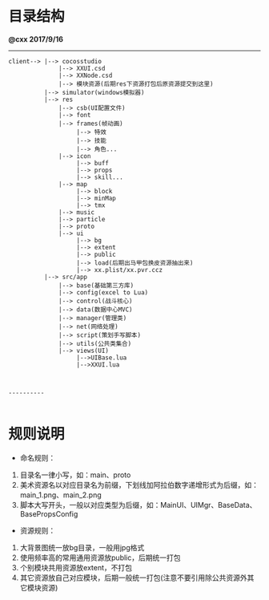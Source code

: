 # 目录结构
**@cxx    2017/9/16** 


----------


```
client--> |--> cocosstudio
			  |--> XXUI.csd
			  |--> XXNode.csd
			  |--> 模块资源(后期res下资源打包后原资源提交到这里)
		  |--> simulator(windows模拟器)	
          |--> res
              |--> csb(UI配置文件)
              |--> font
              |--> frames(帧动画)
	               |--> 特效
	               |--> 技能
	               |--> 角色...
              |--> icon
	               |--> buff
	               |--> props
	               |--> skill...
              |--> map
	               |--> block
	               |--> minMap
	               |--> tmx
              |--> music
              |--> particle
              |--> proto
              |--> ui
	               |--> bg  
	               |--> extent
	               |--> public
	               |--> load(后期出马甲包换皮资源抽出来)
	               |--> xx.plist/xx.pvr.ccz
          |--> src/app    
              |--> base(基础第三方库)
	          |--> config(excel to Lua)
	          |--> control(战斗核心)
	          |--> data(数据中心MVC)
	          |--> manager(管理类)
	          |--> net(网络处理)
	          |--> script(策划手写脚本)
	          |--> utils(公共类集合)
	          |--> views(UI)
		           |-->UIBase.lua
		           |-->XXUI.lua
		           


----------


```

	 
# 规则说明

 - 命名规则：
1. 目录名一律小写，如：main、proto
2. 美术资源名以对应目录名为前缀，下划线加阿拉伯数字递增形式为后缀，如：main_1.png、main_2.png
3. 脚本大写开头，一般以对应类型为后缀，如：MainUI、UIMgr、BaseData、BasePropsConfig

 - 资源规则：
1. 大背景图统一放bg目录，一般用jpg格式
2. 使用频率高的常用通用资源放public，后期统一打包
3. 个别模块共用资源放extent，不打包
4. 其它资源放自己对应模块，后期一般统一打包(注意不要引用除公共资源外其它模块资源)
